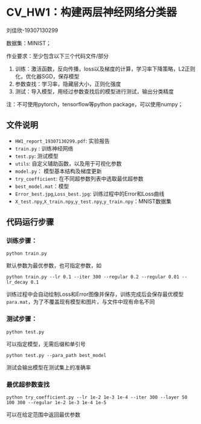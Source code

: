 # CV_HW1：构建两层神经网络分类器

刘佳欣-19307130299

数据集：MINIST；

作业要求：至少包含以下三个代码文件/部分
  1. 训练：激活函数，反向传播，loss以及梯度的计算，学习率下降策略，L2正则化，优化器SGD，保存模型
  2. 参数查找：学习率，隐藏层大小，正则化强度
  3. 测试：导入模型，用经过参数查找后的模型进行测试，输出分类精度

注：不可使用pytorch，tensorflow等python package，可以使用numpy；

## 文件说明

- `HW1_report_19307130299.pdf`: 实验报告
- `train.py` : 训练神经网络
- `test.py`: 测试模型
- `utils`: 自定义辅助函数，以及用于可视化参数
- `model.py`： 模型基本结构及梯度更新
- `try_coefficient`: 在不同超参数列表中选取最优超参数
- `best_model.mat`：模型
- `Error_best.jpg`,`Loss_best.jpg`: 训练过程中的Error和Loss曲线
- `X_test.npy`,`X_train.npy`,`y_test.npy`,`y_train.npy`：MNIST数据集

## 代码运行步骤

### 训练步骤：
```shell
python train.py
```
默认参数为最优参数，也可指定参数，如
```shell
python train.py --lr 0.1 --iter 300 --regular 0.2 --regular 0.01 --lr_decay 0.1
```
训练过程中会自动绘制Loss和Error图像并保存，训练完成后会保存最优模型`para.mat`，为了不覆盖现有模型和图片，与文件中现有命名不同

### 测试步骤：
```shell
python test.py
```
可以指定模型，无需后缀和单引号
```shell
python test.py --para_path best_model
```
测试会输出模型在测试集上的准确率

### 最优超参数查找
```shell
python try_coefficient.py --lr 1e-2 1e-3 1e-4 --iter 300 --layer 50 100 300 --regular 1e-2 1e-3 1e-4 1e-5
```
可以在给定范围中返回最优参数